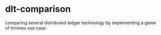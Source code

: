 # dlt-comparison
comparing several distributed ledger technology by implementing a game of thrones use case
